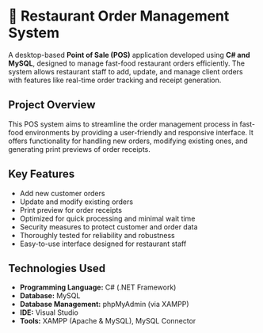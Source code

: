 # 🍔 Restaurant Order Management System 

A desktop-based **Point of Sale (POS)** application developed using **C# and MySQL**, designed to manage fast-food restaurant orders efficiently. The system allows restaurant staff to add, update, and manage client orders with features like real-time order tracking and receipt generation.



## Project Overview

This POS system aims to streamline the order management process in fast-food environments by providing a user-friendly and responsive interface. It offers functionality for handling new orders, modifying existing ones, and generating print previews of order receipts.



## Key Features

- Add new customer orders  
- Update and modify existing orders  
- Print preview for order receipts  
- Optimized for quick processing and minimal wait time  
- Security measures to protect customer and order data  
- Thoroughly tested for reliability and robustness  
- Easy-to-use interface designed for restaurant staff



## Technologies Used

- **Programming Language:** C# (.NET Framework)  
- **Database:** MySQL  
- **Database Management:** phpMyAdmin (via XAMPP)  
- **IDE:** Visual Studio  
- **Tools:** XAMPP (Apache & MySQL), MySQL Connector



